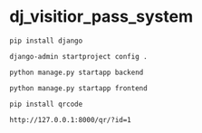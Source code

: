 # dj_visitior_pass_system
 
```
pip install django
```

```
django-admin startproject config .
```

```
python manage.py startapp backend
```

```
python manage.py startapp frontend
```

```
pip install qrcode
```

```
http://127.0.0.1:8000/qr/?id=1
```